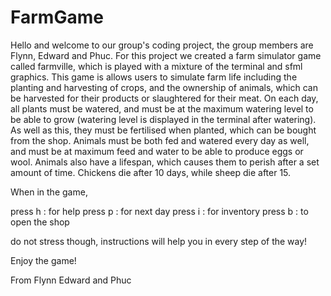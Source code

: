 # FarmGame
Hello and welcome to our group's coding project, the group members are Flynn, Edward and Phuc.
For this project we created a farm simulator game called farmville, which is played with a mixture of the terminal and sfml
graphics. This game is allows users to simulate farm life including the planting and harvesting of crops, and the 
ownership of animals, which can be harvested for their products or slaughtered for their meat. On each day, 
all plants must be watered, and must be at the maximum watering level to be able to grow (watering level is displayed in the
terminal after watering). As well as this, they must be fertilised when planted, which can be bought from the shop. Animals 
must be both fed and watered every day as well, and must be at maximum feed and water to be able to produce eggs or wool.
Animals also have a lifespan, which causes them to perish after a set amount of time. Chickens die after 10 days, while sheep die after 15.

When in the game,

press h : for help
press p : for next day
press i : for inventory
press b : to open the shop

do not stress though, instructions will help you in every step of the way!

Enjoy the game!

From Flynn Edward and Phuc